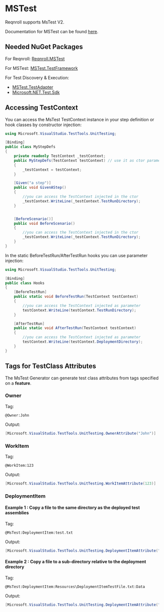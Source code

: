 # MSTest

Reqnroll supports MsTest V2.

Documentation for MSTest can be found [here](https://docs.microsoft.com/en-us/visualstudio/test/unit-test-your-code?view=vs-2019).

## Needed NuGet Packages

For Reqnroll: [Reqnroll.MSTest](https://www.nuget.org/packages/Reqnroll.MSTest/)  

For MSTest: [MSTest.TestFramework](https://www.nuget.org/packages/MSTest.TestFramework/)  

For Test Discovery & Execution:

- [MSTest.TestAdapter](https://www.nuget.org/packages/MSTest.TestAdapter/)
- [Microsoft.NET.Test.Sdk](https://www.nuget.org/packages/Microsoft.NET.Test.Sdk)

## Accessing TestContext

You can access the MsTest TestContext instance in your step definition or hook classes by constructor injection:

``` csharp
using Microsoft.VisualStudio.TestTools.UnitTesting;

[Binding]
public class MyStepDefs
{
    private readonly TestContext _testContext;
    public MyStepDefs(TestContext testContext) // use it as ctor parameter
    { 
        _testContext = testContext;
    }

    [Given("a step")]
    public void GivenAStep()
    {
        //you can access the TestContext injected in the ctor
        _testContext.WriteLine(_testContext.TestRunDirectory);
    }


    [BeforeScenario()]
    public void BeforeScenario()
    {
        //you can access the TestContext injected in the ctor
        _testContext.WriteLine(_testContext.TestRunDirectory);
    } 
}
```

In the static BeforeTestRun/AfterTestRun hooks you can use parameter injection:

``` csharp
using Microsoft.VisualStudio.TestTools.UnitTesting;

[Binding]
public class Hooks
{
    [BeforeTestRun]
    public static void BeforeTestRun(TestContext testContext)
    {
        //you can access the TestContext injected as parameter
        testContext.WriteLine(testContext.TestRunDirectory);
    }

    [AfterTestRun]
    public static void AfterTestRun(TestContext testContext)
    {
        //you can access the TestContext injected as parameter
        testContext.WriteLine(testContext.DeploymentDirectory);
    }
}
```

## Tags for TestClass Attributes

The MsTest Generator can generate test class attributes from tags specified on a **feature**.

### Owner

Tag:

``` gherkin
@Owner:John
```

Output:

``` csharp
[Microsoft.VisualStudio.TestTools.UnitTesting.OwnerAttribute("John")]
```

### WorkItem

Tag:

``` gherkin
@WorkItem:123
```

Output:

``` csharp
[Microsoft.VisualStudio.TestTools.UnitTesting.WorkItemAttribute(123)]
```

### DeploymentItem

#### Example 1 : Copy a file to the same directory as the deployed test assemblies

Tag:

``` gherkin
@MsTest:DeploymentItem:test.txt
```

Output:

``` csharp
[Microsoft.VisualStudio.TestTools.UnitTesting.DeploymentItemAttribute("test.txt")]
```

#### Example 2 : Copy a file to a sub-directory relative to the deployment directory

Tag:

``` gherkin
@MsTest:DeploymentItem:Resources\DeploymentItemTestFile.txt:Data
```

Output:

``` csharp
[Microsoft.VisualStudio.TestTools.UnitTesting.DeploymentItemAttribute("Resources\\DeploymentItemTestFile.txt", "Data")]
```
